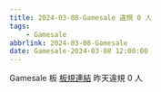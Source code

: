 ```yaml
---
title: 2024-03-08-Gamesale 違規 0 人
tags:
    - Gamesale
abbrlink: 2024-03-08-Gamesale
date: Gamesale-2024-03-08 12:00:00
---
```

Gamesale 板 [板規連結](https://www.ptt.cc/bbs/Gossiping/M.1637425085.A.07D.html)
昨天違規 0 人
